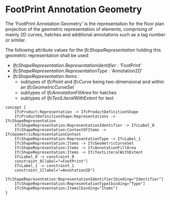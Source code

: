 FootPrint Annotation Geometry
=============================

The 'FootPrint Annotation Geometry' is the representation for the floor plan projection of the geometric representation of elements, comprising of mainly 2D curves, hatches and additional annotations such as a tag number or similar.

The following attribute values for the _IfcShapeRepresentation_ holding this geometric representation shall be used:

*  _IfcShapeRepresentation_._RepresentationIdentifier_ : 'FootPrint'
*  _IfcShapeRepresentation_._RepresentationType_ : 'Annotation2D'
* _IfcShapeRepresentation_._Items_ :
    * subtypes of _IfcPoint_ and _IfcCurve_ being two-dimensional and within an _IfcGeometricCurveSet_
    * subtypes of _IfcAnnotationFillArea_ for hatches
    * subtypes of _IfcTextLiteralWithExtent_ for text

```
concept {
    IfcProduct:Representation -> IfcProductDefinitionShape
    IfcProductDefinitionShape:Representations -> IfcShapeRepresentation
    IfcShapeRepresentation:RepresentationIdentifier -> IfcLabel_0
    IfcShapeRepresentation:ContextOfItems -> IfcGeometricRepresentationContext
    IfcShapeRepresentation:RepresentationType -> IfcLabel_1
    IfcShapeRepresentation:Items -> IfcGeometricCurveSet
    IfcShapeRepresentation:Items -> IfcAnnotationFillArea
    IfcShapeRepresentation:Items -> IfcTextLiteralWithExtent
    IfcLabel_0 -> constraint_0
    constraint_0[label="=FootPrint"]
    IfcLabel_1 -> constraint_1
    constraint_1[label="=Annotation2D"]
    IfcShapeRepresentation:RepresentationIdentifier[binding="Identifier"]
    IfcShapeRepresentation:RepresentationType[binding="Type"]
    IfcShapeRepresentation:Items[binding="Items"]
}
```
